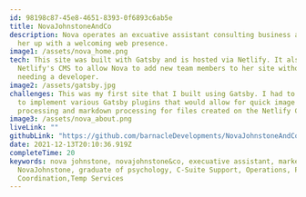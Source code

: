 ```yaml
---
id: 98198c87-45e8-4651-8393-0f6893c6ab5e
title: NovaJohnstoneAndCo
description: Nova operates an excuative assistant consulting business and I set
  her up with a welcoming web presence.
image1: /assets/nova_home.png
tech: This site was built with Gatsby and is hosted via Netlify. It also uses
  Netlify's CMS to allow Nova to add new team members to her site without
  needing a developer.
image2: /assets/gatsby.jpg
challenges: This was my first site that I built using Gatsby. I had to learn how
  to implement various Gatsby plugins that would allow for quick image
  processing and markdown processing for files created on the Netlify CMS.
image3: /assets/nova_about.png
liveLink: ""
githubLink: "https://github.com/barnacleDevelopments/NovaJohnstoneAndCo"
date: 2021-12-13T20:10:36.919Z
completeTime: 20
keywords: nova johnstone, novajohnstone&co, execuative assistant, marketing,
  NovaJohnstone, graduate of psychology, C-Suite Support, Operations, Project
  Coordination,Temp Services
---
```

